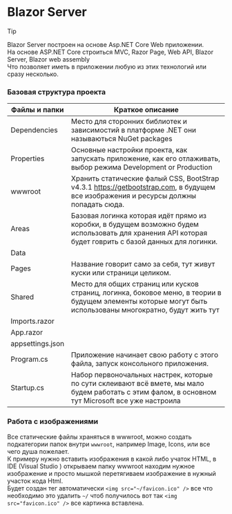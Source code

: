 # Blazor Server
> [!TIP]
> Blazor Server построен на основе Asp.NET Core Web приложении. <br>
> На основе ASP.NET Core строиться MVC, Razor Page, Web API, Blazor Server, Blazor web assembly<br>
>Что позволяет иметь в приложении любую из этих технологий или сразу несколько.

### Базовая структура проекта

| Файлы и папки    | Краткое описание                                                                                                                      |
|------------------|---------------------------------------------------------------------------------------------------------------------------------------|
| Dependencies     | Место для сторонних библиотек и зависимостий в  платформе .NET они называються NuGet packages                                         |
| Properties  |Основные настройки проекта, как запускать приложение, как его отлаживать, выбор режима Development or Production|
| wwwroot          | Хранить статические фалый CSS,  BootStrap  v4.3.1 https://getbootstrap.com, в будущем все изображения и ресурсы должны попадать сюда. |
| Areas            | Базовая логинка которая идёт прямо из коробки, в будущем возможно будем использовать для хранения API которая будет говрить с базой данных для логинки.|
| Data             |                                                                                                                                       |
| Pages            | Название говорит само за себя, тут живут куски или страници целиком.  |
| Shared           | Место для общих страниц или кусков страниц, логинка, боковое меню, в теории в будущем элементы которые могут быть использованы многократно, будут жить тут                                                                                                                                |
| Imports.razor    |                                                                                                                                       |
| App.razor        |                                                                                                                                       |
| appsettings.json |                                                                                                                                       |
| Program.cs       | Приложение начинает свою работу с этого файла, запуск консольного приложения.|
| Startup.cs       | Набор первоночальных настрек, которые по сути склеивают всё вмете, мы мало будем работать с этим фалом, в основном тут Microsoft все уже настроила|

### Работа с изображениями

Все статические файлы храняться в wwwroot, можно создать подкатегории папок внутри `wwwroot`, например Image, Icons, или все чего душа пожелает.<br>
К примеру нужно вставить изображения в какой либо учаток HTML, в IDE (Visual Studio ) открываем папку wwwroot находим нужное изображение и просто мышкой перетягиваем изображение в нужный участок кода Html.<br>
Будет создан тег автоматически `<img src="~/favicon.ico" />` все что необходимо это удалить `~/` чтоб получилось вот так `<img src="favicon.ico" />` все картинка вставлена.



